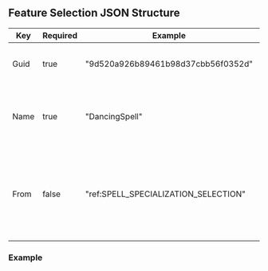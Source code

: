 ## Feature Selection JSON Structure

| Key                      | Required  | Example                              | Description |
|------------------------- |-----------|--------------------------------------|-------------|
| Guid                     | true      | "9d520a926b89461b98d37cbb56f0352d"   | A 32 feature selection GUID |
| Name                     | true      | "DancingSpell"                       | The name of the feature selection, used internally |
| From                     | false     | "ref:SPELL_SPECIALIZATION_SELECTION" | Default: nothing; The reference of a feature selection to use as a template for this one |  

### Example

```

```
